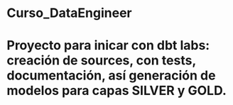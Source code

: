 # Curso_DataEngineer

# Proyecto para inicar con dbt labs: creación de sources, con tests, documentación, así generación de modelos para capas SILVER y GOLD.
